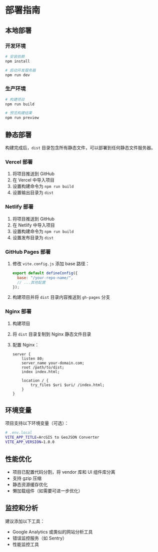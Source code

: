 # 部署指南

## 本地部署

### 开发环境

```bash
# 安装依赖
npm install

# 启动开发服务器
npm run dev
```

### 生产环境

```bash
# 构建项目
npm run build

# 预览构建结果
npm run preview
```

## 静态部署

构建完成后，`dist` 目录包含所有静态文件，可以部署到任何静态文件服务器。

### Vercel 部署

1. 将项目推送到 GitHub
2. 在 Vercel 中导入项目
3. 设置构建命令为 `npm run build`
4. 设置输出目录为 `dist`

### Netlify 部署

1. 将项目推送到 GitHub
2. 在 Netlify 中导入项目
3. 设置构建命令为 `npm run build`
4. 设置发布目录为 `dist`

### GitHub Pages 部署

1. 修改 `vite.config.js` 添加 base 路径：
   ```js
   export default defineConfig({
     base: "/your-repo-name/",
     // ...其他配置
   });
   ```
2. 构建项目并将 `dist` 目录内容推送到 `gh-pages` 分支

### Nginx 部署

1. 构建项目
2. 将 `dist` 目录复制到 Nginx 静态文件目录
3. 配置 Nginx：

   ```nginx
   server {
       listen 80;
       server_name your-domain.com;
       root /path/to/dist;
       index index.html;

       location / {
           try_files $uri $uri/ /index.html;
       }
   }
   ```

## 环境变量

项目支持以下环境变量（可选）：

```bash
# .env.local
VITE_APP_TITLE=ArcGIS to GeoJSON Converter
VITE_APP_VERSION=1.0.0
```

## 性能优化

- 项目已配置代码分割，将 vendor 库和 UI 组件库分离
- 支持 gzip 压缩
- 静态资源缓存优化
- 懒加载组件（如需要可进一步优化）

## 监控和分析

建议添加以下工具：

- Google Analytics 或类似的网站分析工具
- 错误监控服务（如 Sentry）
- 性能监控工具

